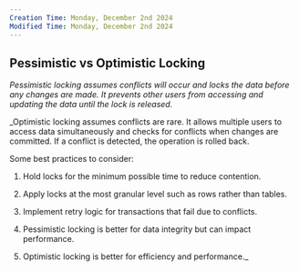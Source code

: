 ```yaml
---
Creation Time: Monday, December 2nd 2024
Modified Time: Monday, December 2nd 2024
---
```


## Pessimistic vs Optimistic Locking
_Pessimistic locking assumes conflicts will occur and locks the data before any changes are made. It prevents other users from accessing and updating the data until the lock is released._

_Optimistic locking assumes conflicts are rare. It allows multiple users to access data simultaneously and checks for conflicts when changes are committed. If a conflict is detected, the operation is rolled back.



Some best practices to consider:

1. Hold locks for the minimum possible time to reduce contention.
    
2. Apply locks at the most granular level such as rows rather than tables.
    
3. Implement retry logic for transactions that fail due to conflicts.
    
4. Pessimistic locking is better for data integrity but can impact performance.
    
5. Optimistic locking is better for efficiency and performance._

